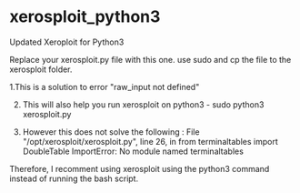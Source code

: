 # xerosploit_python3
Updated Xeroploit for Python3

Replace your xerosploit.py file with this one. 
use sudo and cp the file to the xerosploit folder. 

1.This is a solution to error "raw_input not defined"

2. This will also help you run xerosploit on python3 - sudo python3 xerosploit.py

3. However this does not solve the following :
File "/opt/xerosploit/xerosploit.py", line 26, in <module>
    from terminaltables import DoubleTable
ImportError: No module named terminaltables



Therefore, I recomment using xerosploit using the python3 command instead of running the bash script. 


